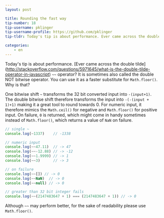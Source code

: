 ```yaml
---
layout: post

title: Rounding the fast way
tip-number: 18
tip-username: pklinger
tip-username-profile: https://github.com/pklinger
tip-tldr: Today's tip is about performance. Ever came across the double tilde ~~ operator? It is sometimes also called the double NOT bitwise operator. You can use it as a faster substitute for Math.floor(). Why is that?

categories:
    - en
---
```


Today's tip is about performance. [Ever came across the double tilde] (http://stackoverflow.com/questions/5971645/what-is-the-double-tilde-operator-in-javascript) `~~` operator? It is sometimes also called the double NOT bitwise operator. You can use it as a faster substitute for `Math.floor()`. Why is that?

One bitwise shift `~` transforms the 32 bit converted input into `-(input+1)`. The double bitwise shift therefore transforms the input into `-(-(input + 1)+1)` making it a great tool to round towards 0. For numeric input, it therefore mimics the `Math.ceil()` for negative and `Math.floor()` for positive input. On failure, `0` is returned, which might come in handy sometimes instead of `Math.floor()`, which returns a value of `NaN` on failure.

```javascript
// single ~
console.log(~1337)    // -1338

// numeric input
console.log(~~47.11)  // -> 47
console.log(~~-12.88) // -> -12
console.log(~~1.9999) // -> 1
console.log(~~3)      // -> 3

// on failure
console.log(~~[]) // -> 0
console.log(~~NaN)  // -> 0
console.log(~~null) // -> 0

// greater than 32 bit integer fails
console.log(~~(2147483647 + 1) === (2147483647 + 1)) // -> 0
```

Although `~~` may perform better, for the sake of readability please use `Math.floor()`.